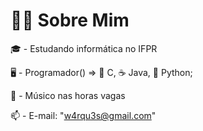 # 👨‍💻 Sobre Mim

🎓 - Estudando informática no IFPR

🖥️ - Programador() => 🔵 C, ☕ Java, 🐍 Python;

🎸 - Músico nas horas vagas

📫 - E-mail: "w4rqu3s@gmail.com"
